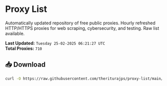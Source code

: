 # Proxy List

Automatically updated repository of free public proxies. Hourly refreshed HTTP/HTTPS proxies for web scraping, cybersecurity, and testing. Raw list available.

**Last Updated:** `Tuesday 25-02-2025 06:21:27 UTC`  
**Total Proxies:** `710`

## 📥 Download
```bash
curl -O https://raw.githubusercontent.com/theriturajps/proxy-list/main/proxies.txt
